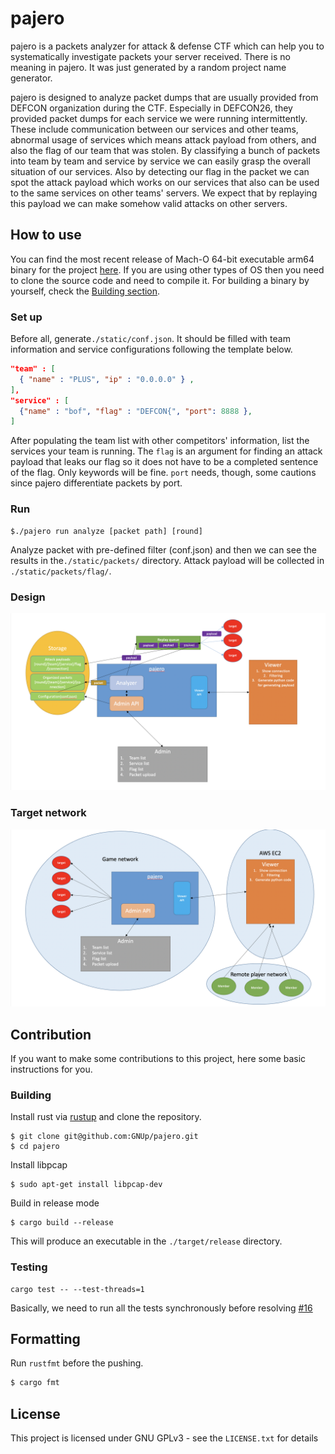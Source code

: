 # pajero

pajero is a packets analyzer for attack & defense CTF which can help you to systematically investigate packets your server received. There is no meaning in pajero. It was just generated by a random project name generator.

pajero is designed to analyze packet dumps that are usually provided from DEFCON organization during the CTF. Especially in DEFCON26, they provided packet dumps for each service we were running intermittently. These include communication between our services and other teams, abnormal usage of services which means attack payload from others, and also the flag of our team that was stolen. By classifying a bunch of packets into team by team and service by service we can easily grasp the overall situation of our services. Also by detecting our flag in the packet we can spot the attack payload which works on our services that also can be used to the same services on other teams' servers. We expect that by replaying this payload we can make somehow valid attacks on other servers. 

## How to use

You can find the most recent release of Mach-O 64-bit executable arm64 binary for the project [here](https://github.com/posgnu/pajero/releases). If you are using other types of OS then you need to clone the source code and need to compile it. For building a binary by yourself, check the [Building section](#Building).

### Set up

Before all,  generate`./static/conf.json`. It should be filled with team information and service configurations following the template below. 

```json
"team" : [
  { "name" : "PLUS", "ip" : "0.0.0.0" } , 
],
"service" : [
  {"name" : "bof", "flag" : "DEFCON{", "port": 8888 }, 
]
```

After populating the team list with other competitors' information, list the services your team is running. The `flag` is an argument for finding an attack payload that leaks our flag so it does not have to be a completed sentence of the flag. Only keywords will be fine. `port` needs, though, some cautions since pajero differentiate packets by port.

### Run

```
$./pajero run analyze [packet path] [round]
```

Analyze packet with pre-defined filter (conf.json) and then we can see the results in the`./static/packets/` directory. Attack payload will be collected in `./static/packets/flag/`.

### Design

![model](https://github.com/GNUp/pajero/blob/master/model.png)

### Target network

![network](https://github.com/GNUp/pajero/blob/master/network.png)

## Contribution

If you want to make some contributions to this project, here some basic instructions for you.

### Building

Install rust via [rustup](https://rustup.rs/) and clone the repository.

```shell
$ git clone git@github.com:GNUp/pajero.git
$ cd pajero
```

Install libpcap

```shell
$ sudo apt-get install libpcap-dev
```

Build in release mode

```shell
$ cargo build --release
```

This will produce an executable in the `./target/release` directory.

### Testing

```
cargo test -- --test-threads=1
```

Basically, we need to run all the tests synchronously before resolving [#16](https://github.com/GNUp/pajero/issues/26)

## Formatting

Run `rustfmt` before the pushing.

```sh
$ cargo fmt
```

## License

This project is licensed under GNU GPLv3 - see the `LICENSE.txt` for details

